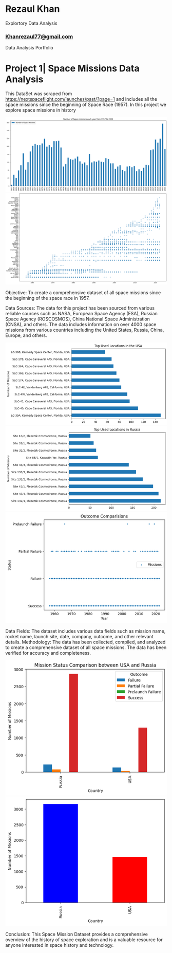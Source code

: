 # Rezaul Khan
Explortory Data Analysis
### Khanrezaul77@gmail.com

Data Analysis Portfolio

# Project 1| Space Missions Data Analysis

This DataSet was scraped from https://nextspaceflight.com/launches/past/?page=1 and includes all the space missions since the beginning of Space Race (1957). In this project we explore space missions in history 

![alt text](1.png "Space Missions Timeline")
![alt text](3.png "Logo Title Text 1") 

Objective: To create a comprehensive dataset of all space missions since the beginning of the space race in 1957.

Data Sources: The data for this project has been sourced from various reliable sources such as NASA, European Space Agency (ESA), Russian Space Agency (ROSCOSMOS), China National Space Administration (CNSA), and others. The data includes information on over 4000 space missions from various countries including the United States, Russia, China, Europe, and others.

![alt text](7.png "Most used locations in USA")
![alt text](8.png "Most used locations in Russia")
![alt text](2.png "Logo Title Text 1")

Data Fields: The dataset includes various data fields such as mission name, rocket name, launch site, date, company, outcome, and other relevant details.
Methodology: The data has been collected, compiled, and analyzed to create a comprehensive dataset of all space missions. The data has been verified for accuracy and completeness.

![alt text](6.png "USA vs RUSSIA")
![alt text](5.png "Logo Title Text 1")

Conclusion: This Space Mission Dataset provides a comprehensive overview of the history of space exploration and is a valuable resource for anyone interested in space history and technology.







